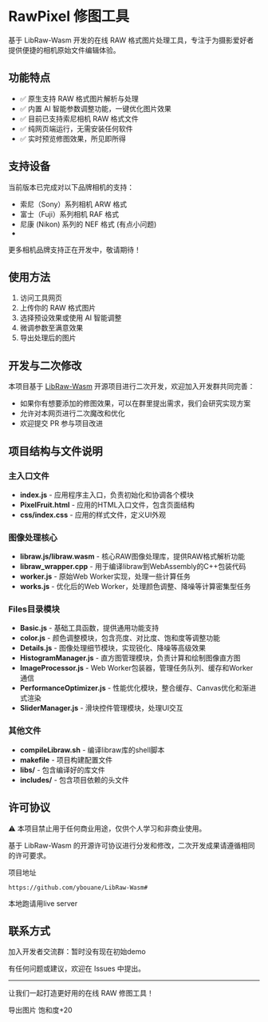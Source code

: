 # RawPixel 修图工具

基于 LibRaw-Wasm 开发的在线 RAW 格式图片处理工具，专注于为摄影爱好者提供便捷的相机原始文件编辑体验。

## 功能特点

- ✅ 原生支持 RAW 格式图片解析与处理
- ✅ 内置 AI 智能参数调整功能，一键优化图片效果
- ✅ 目前已支持索尼相机 RAW 格式文件
- ✅ 纯网页端运行，无需安装任何软件
- ✅ 实时预览修图效果，所见即所得

## 支持设备

当前版本已完成对以下品牌相机的支持：

- 索尼（Sony）系列相机 ARW 格式
- 富士（Fuji）系列相机 RAF 格式
- 尼康 (Nikon) 系列的 NEF 格式 (有点小问题)
- 
更多相机品牌支持正在开发中，敬请期待！

## 使用方法

1. 访问工具网页
2. 上传你的 RAW 格式图片
3. 选择预设效果或使用 AI 智能调整
4. 微调参数至满意效果
5. 导出处理后的图片

## 开发与二次修改

本项目基于 [LibRaw-Wasm](https://github.com/ybouane/LibRaw-Wasm) 开源项目进行二次开发，欢迎加入开发群共同完善：

- 如果你有想要添加的修图效果，可以在群里提出需求，我们会研究实现方案
- 允许对本网页进行二次魔改和优化
- 欢迎提交 PR 参与项目改进

## 项目结构与文件说明

### 主入口文件
- **index.js** - 应用程序主入口，负责初始化和协调各个模块
- **PixelFruit.html** - 应用的HTML入口文件，包含页面结构
- **css/index.css** - 应用的样式文件，定义UI外观

### 图像处理核心
- **libraw.js/libraw.wasm** - 核心RAW图像处理库，提供RAW格式解析功能
- **libraw_wrapper.cpp** - 用于编译libraw到WebAssembly的C++包装代码
- **worker.js** - 原始Web Worker实现，处理一些计算任务
- **works.js** - 优化后的Web Worker，处理颜色调整、降噪等计算密集型任务

### Files目录模块
- **Basic.js** - 基础工具函数，提供通用功能支持
- **color.js** - 颜色调整模块，包含亮度、对比度、饱和度等调整功能
- **Details.js** - 图像处理细节模块，实现锐化、降噪等高级效果
- **HistogramManager.js** - 直方图管理模块，负责计算和绘制图像直方图
- **ImageProcessor.js** - Web Worker包装器，管理任务队列、缓存和Worker通信
- **PerformanceOptimizer.js** - 性能优化模块，整合缓存、Canvas优化和渐进式渲染
- **SliderManager.js** - 滑块控件管理模块，处理UI交互

### 其他文件
- **compileLibraw.sh** - 编译libraw库的shell脚本
- **makefile** - 项目构建配置文件
- **libs/** - 包含编译好的库文件
- **includes/** - 包含项目依赖的头文件

## 许可协议

⚠️ 本项目禁止用于任何商业用途，仅供个人学习和非商业使用。

基于 LibRaw-Wasm 的开源许可协议进行分发和修改，二次开发成果请遵循相同的许可要求。

项目地址

```
https://github.com/ybouane/LibRaw-Wasm#
```

本地跑请用live server

## 联系方式

加入开发者交流群：暂时没有现在初始demo

有任何问题或建议，欢迎在 Issues 中提出。

------

让我们一起打造更好用的在线 RAW 修图工具！



导出图片 饱和度+20 